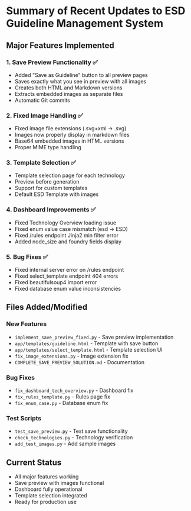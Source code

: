 # Summary of Recent Updates to ESD Guideline Management System

## Major Features Implemented

### 1. Save Preview Functionality ✅
- Added "Save as Guideline" button to all preview pages
- Saves exactly what you see in preview with all images
- Creates both HTML and Markdown versions
- Extracts embedded images as separate files
- Automatic Git commits

### 2. Fixed Image Handling ✅
- Fixed image file extensions (.svg+xml → .svg)
- Images now properly display in markdown files
- Base64 embedded images in HTML versions
- Proper MIME type handling

### 3. Template Selection ✅
- Template selection page for each technology
- Preview before generation
- Support for custom templates
- Default ESD Template with images

### 4. Dashboard Improvements ✅
- Fixed Technology Overview loading issue
- Fixed enum value case mismatch (esd → ESD)
- Fixed /rules endpoint Jinja2 min filter error
- Added node_size and foundry fields display

### 5. Bug Fixes ✅
- Fixed internal server error on /rules endpoint
- Fixed select_template endpoint 404 errors
- Fixed beautifulsoup4 import error
- Fixed database enum value inconsistencies

## Files Added/Modified

### New Features
- `implement_save_preview_fixed.py` - Save preview implementation
- `app/templates/guideline.html` - Template with save button
- `app/templates/select_template.html` - Template selection UI
- `fix_image_extensions.py` - Image extension fix
- `COMPLETE_SAVE_PREVIEW_SOLUTION.md` - Documentation

### Bug Fixes
- `fix_dashboard_tech_overview.py` - Dashboard fix
- `fix_rules_template.py` - Rules page fix
- `fix_enum_case.py` - Database enum fix

### Test Scripts
- `test_save_preview.py` - Test save functionality
- `check_technologies.py` - Technology verification
- `add_test_images.py` - Add sample images

## Current Status
- All major features working
- Save preview with images functional
- Dashboard fully operational
- Template selection integrated
- Ready for production use
